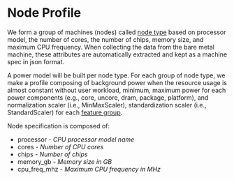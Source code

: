 # Node Profile

We form a group of machines (nodes) called [node type](./pipeline.md#node-type) based on processor model, the number of cores, the number of chips, memory size, and maximum CPU frequency. When collecting the data from the bare metal machine, these attributes are automatically extracted and kept as a machine spec in json format.

A power model will be built per node type. For each group of node type, we make a profile composing of background power when the resource usage is almost constant without user workload, minimum, maximum power for each power components (e.g., core, uncore, dram, package, platform), and normalization scaler (i.e., MinMaxScaler), standardization scaler (i.e., StandardScaler) for each [feature group](./pipeline.md#feature-group).

Node specification is composed of:

- processor *- CPU processor model name*
- cores *- Number of CPU cores*
- chips *- Number of chips*
- memory_gb *- Memory size in GB*
- cpu_freq_mhz *- Maximum CPU frequency in MHz*
